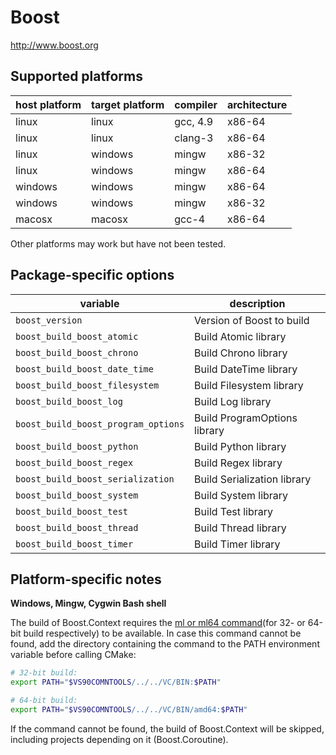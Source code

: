 Boost
=====
http://www.boost.org


Supported platforms
-------------------

| host platform | target platform | compiler | architecture |
| ------------- | --------------- | -------- | ------------ |
| linux         | linux           | gcc, 4.9 | x86-64       |
| linux         | linux           | clang-3  | x86-64       |
| linux         | windows         | mingw    | x86-32       |
| linux         | windows         | mingw    | x86-64       |
| windows       | windows         | mingw    | x86-64       |
| windows       | windows         | mingw    | x86-32       |
| macosx        | macosx          | gcc-4    | x86-64       |

Other platforms may work but have not been tested.


Package-specific options
------------------------

| variable                            | description                            |
| ----------------------------------- | -------------------------------------- |
| `boost_version`                     | Version of Boost to build              |
| `boost_build_boost_atomic`          | Build Atomic library                   |
| `boost_build_boost_chrono`          | Build Chrono library                   |
| `boost_build_boost_date_time`       | Build DateTime library                 |
| `boost_build_boost_filesystem`      | Build Filesystem library               |
| `boost_build_boost_log`             | Build Log library                      |
| `boost_build_boost_program_options` | Build ProgramOptions library           |
| `boost_build_boost_python`          | Build Python library                   |
| `boost_build_boost_regex`           | Build Regex library                    |
| `boost_build_boost_serialization`   | Build Serialization library            |
| `boost_build_boost_system`          | Build System library                   |
| `boost_build_boost_test`            | Build Test library                     |
| `boost_build_boost_thread`          | Build Thread library                   |
| `boost_build_boost_timer`           | Build Timer library                    |


Platform-specific notes
-----------------------
**Windows, Mingw, Cygwin Bash shell**

The build of Boost.Context requires the [ml or ml64 command](http://msdn.microsoft.com/en-us/library/s0ksfwcf.aspx)(for 32- or 64-bit build respectively) to be available. In case this command cannot be found, add the directory containing the command to the PATH environment variable before calling CMake:

```bash
# 32-bit build:
export PATH="$VS90COMNTOOLS/../../VC/BIN:$PATH"

# 64-bit build:
export PATH="$VS90COMNTOOLS/../../VC/BIN/amd64:$PATH"
```

If the command cannot be found, the build of Boost.Context will be skipped, including projects depending on it (Boost.Coroutine).

